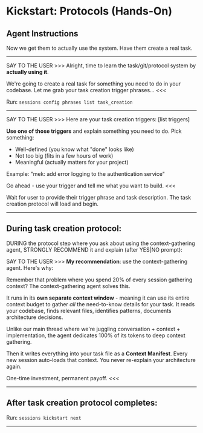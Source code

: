 # Kickstart: Protocols (Hands-On)

## Agent Instructions

Now we get them to actually use the system. Have them create a real task.

---

SAY TO THE USER >>>
Alright, time to learn the task/git/protocol system by **actually using it**.

We're going to create a real task for something you need to do in your codebase. Let me grab your task creation trigger phrases...
<<<

Run: `sessions config phrases list task_creation`

---

SAY TO THE USER >>>
Here are your task creation triggers: [list triggers]

**Use one of those triggers** and explain something you need to do. Pick something:
- Well-defined (you know what "done" looks like)
- Not too big (fits in a few hours of work)
- Meaningful (actually matters for your project)

Example: "mek: add error logging to the authentication service"

Go ahead - use your trigger and tell me what you want to build.
<<<

Wait for user to provide their trigger phrase and task description. The task creation protocol will load and begin.

---

## During task creation protocol:

DURING the protocol step where you ask about using the context-gathering agent, STRONGLY RECOMMEND it and explain (after YES|NO prompt):

SAY TO THE USER >>>
**My recommendation**: use the context-gathering agent. Here's why:

Remember that problem where you spend 20% of every session gathering context? The context-gathering agent solves this.

It runs in its **own separate context window** - meaning it can use its entire context budget to gather *all* the need-to-know details for your task. It reads your codebase, finds relevant files, identifies patterns, documents architecture decisions.

Unlike our main thread where we're juggling conversation + context + implementation, the agent dedicates 100% of its tokens to deep context gathering.

Then it writes everything into your task file as a **Context Manifest**. Every new session auto-loads that context. You never re-explain your architecture again.

One-time investment, permanent payoff.
<<<

---

## After task creation protocol completes:

Run: `sessions kickstart next`

---
